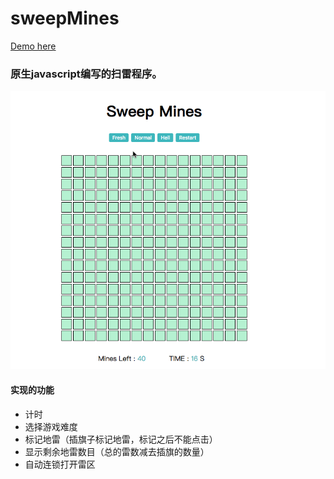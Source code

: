 # sweepMines
[Demo here](https://wangwenyue.github.io/sweepMines/)

### 原生javascript编写的扫雷程序。

![](pic/demo.gif)

#### 实现的功能

* 计时
* 选择游戏难度
* 标记地雷（插旗子标记地雷，标记之后不能点击）
* 显示剩余地雷数目（总的雷数减去插旗的数量）
* 自动连锁打开雷区
